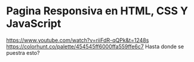# Pagina Responsiva en HTML, CSS Y JavaScript
https://www.youtube.com/watch?v=riiFdR-qQPk&t=1248s
https://colorhunt.co/palette/454545ff6000ffa559ffe6c7
Hasta donde se puestra esto?
